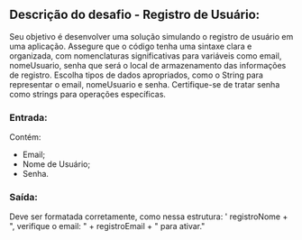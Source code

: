 ## Descrição do desafio - Registro de Usuário:

Seu objetivo é desenvolver uma solução simulando o registro de usuário em uma aplicação. Assegure que o código tenha uma sintaxe clara e organizada, com nomenclaturas significativas para variáveis como email, nomeUsuario, senha que será o local de armazenamento das informações de registro. Escolha tipos de dados apropriados, como o String para representar o email, nomeUsuario e senha. Certifique-se de tratar senha como strings para operações específicas.


### Entrada:

Contém:
- Email;
- Nome de Usuário;
- Senha.


### Saída:

Deve ser formatada corretamente, como nessa estrutura: ' registroNome + ", verifique o email: " + registroEmail + " para ativar."
